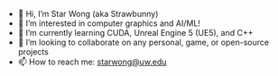 - 👋 Hi, I’m Star Wong (aka Strawbunny)
- 👀 I’m interested in computer graphics and AI/ML!
- 🌱 I’m currently learning CUDA, Unreal Engine 5 (UE5), and C++
- 💞️ I’m looking to collaborate on any personal, game, or open-source projects
- 📫 How to reach me: starwong@uw.edu

<!---
strawbunny0/strawbunny0 is a ✨ special ✨ repository because its `README.md` (this file) appears on your GitHub profile.
You can click the Preview link to take a look at your changes.
--->

